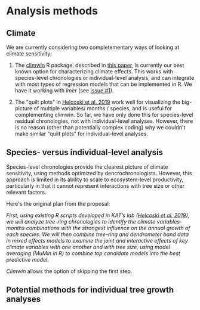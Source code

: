 # Analysis methods

## Climate
We are currently considering two completementary ways of looking at climate sensitivity:

1. The [climwin](https://cran.r-project.org/web/packages/climwin/index.html) R package, described in [this paper](https://besjournals.onlinelibrary.wiley.com/doi/full/10.1111/2041-210X.12590), is currently our best known option for characterizing climate effects. This works with species-level chronologies or individual-level analysis, and can integrate with most types of regression models that can be implemented in R. We have it working with *lmer* (see [issue #1](https://github.com/EcoClimLab/ForestGEO-climate-sensitivity/issues/1)).

2. The "quilt plots" in [Helcoski et al. 2019](https://nph.onlinelibrary.wiley.com/doi/abs/10.1111/nph.15906) work well for visualizing the big-picture of multiple variables/ months / species, and is useful for complementing climwin. So far, we have only done this for species-level residual chronologies, not with individual-level analyses. However, there is no reason (other than potentially complex coding) why we couldn't make similar "quilt plots" for individual-level analyses.

## Species- versus individual-level analysis

Species-level chronologies provide the clearest picture of climate sensitivity, using methods optimized by dencrochronologists. However, this approach is limited in its ability to scale to ecosystem-level productivity, particularly in that it cannot represent interactions with tree size or other relevant factors. 

Here's the original plan from the proposal:

*First, using existing R scripts developed in KAT’s lab ([Helcoski et al. 2019](https://nph.onlinelibrary.wiley.com/doi/abs/10.1111/nph.15906)), we will analyze tree-ring chronologies to identify the climate variables-months combinations with the strongest influence on the annual growth of each species. We will then combine tree-ring and dendrometer band data in mixed effects models to examine the joint and interactive effects of key climate variables with one another and with tree size, using model averaging (MuMln in R) to combine top candidate models into the best predictive model.*

*Climwin* allows the option of skipping the first step. 

## Potential methods for individual tree growth analyses





